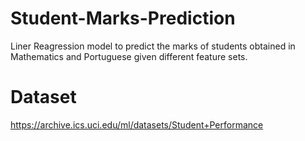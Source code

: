 # Student-Marks-Prediction
Liner Reagression model to predict the marks of students obtained in Mathematics and Portuguese given different feature sets.
# Dataset
https://archive.ics.uci.edu/ml/datasets/Student+Performance

